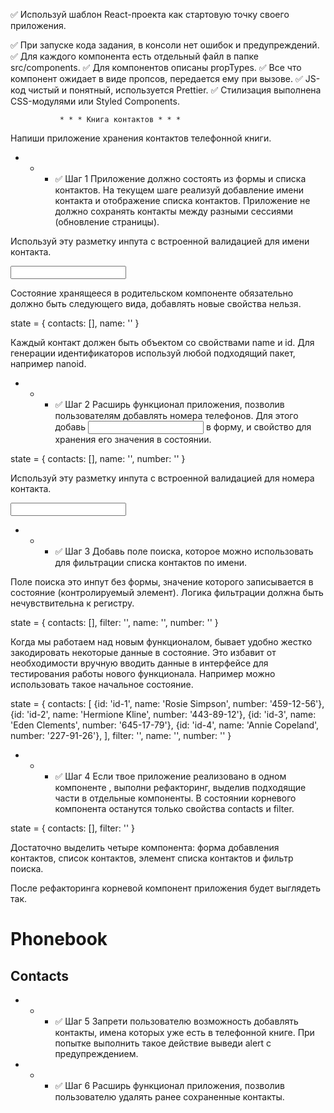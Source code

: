 ✅ Используй шаблон React-проекта как стартовую точку своего приложения.

✅ При запуске кода задания, в консоли нет ошибок и предупреждений. ✅ Для
каждого компонента есть отдельный файл в папке src/components. ✅ Для
компонентов описаны propTypes. ✅ Все что компонент ожидает в виде пропсов,
передается ему при вызове. ✅ JS-код чистый и понятный, используется Prettier.
✅ Стилизация выполнена CSS-модулями или Styled Components.

               * * * Книга контактов * * *

Напиши приложение хранения контактов телефонной книги.

- - - ✅ Шаг 1 Приложение должно состоять из формы и списка контактов. На
      текущем шаге реализуй добавление имени контакта и отображение списка
      контактов. Приложение не должно сохранять контакты между разными сессиями
      (обновление страницы).

Используй эту разметку инпута с встроенной валидацией для имени контакта.

<input
  type="text"
  name="name"
  pattern="^[a-zA-Zа-яА-Я]+(([' -][a-zA-Zа-яА-Я ])?[a-zA-Zа-яА-Я]*)*$"
  title="Name may contain only letters, apostrophe, dash and spaces. For example Adrian, Jacob Mercer, Charles de Batz de Castelmore d'Artagnan"
  required
/>

Состояние хранящееся в родительском компоненте <App> обязательно должно быть
следующего вида, добавлять новые свойства нельзя.

state = { contacts: [], name: '' }

Каждый контакт должен быть объектом со свойствами name и id. Для генерации
идентификаторов используй любой подходящий пакет, например nanoid.

- - - ✅ Шаг 2 Расширь функционал приложения, позволив пользователям добавлять
      номера телефонов. Для этого добавь <input type="tel"> в форму, и свойство
      для хранения его значения в состоянии.

state = { contacts: [], name: '', number: '' }

Используй эту разметку инпута с встроенной валидацией для номера контакта.

<input
  type="tel"
  name="number"
  pattern="\+?\d{1,4}?[-.\s]?\(?\d{1,3}?\)?[-.\s]?\d{1,4}[-.\s]?\d{1,4}[-.\s]?\d{1,9}"
  title="Phone number must be digits and can contain spaces, dashes, parentheses and can start with +"
  required
/>

- - - ✅ Шаг 3 Добавь поле поиска, которое можно использовать для фильтрации
      списка контактов по имени.

Поле поиска это инпут без формы, значение которого записывается в состояние
(контролируемый элемент). Логика фильтрации должна быть нечувствительна к
регистру.

state = { contacts: [], filter: '', name: '', number: '' }

Когда мы работаем над новым функционалом, бывает удобно жестко закодировать
некоторые данные в состояние. Это избавит от необходимости вручную вводить
данные в интерфейсе для тестирования работы нового функционала. Например можно
использовать такое начальное состояние.

state = { contacts: [ {id: 'id-1', name: 'Rosie Simpson', number: '459-12-56'},
{id: 'id-2', name: 'Hermione Kline', number: '443-89-12'}, {id: 'id-3', name:
'Eden Clements', number: '645-17-79'}, {id: 'id-4', name: 'Annie Copeland',
number: '227-91-26'}, ], filter: '', name: '', number: '' }

- - - ✅ Шаг 4 Если твое приложение реализовано в одном компоненте <App>,
      выполни рефакторинг, выделив подходящие части в отдельные компоненты. В
      состоянии корневого компонента <App> останутся только свойства contacts и
      filter.

state = { contacts: [], filter: '' }

Достаточно выделить четыре компонента: форма добавления контактов, список
контактов, элемент списка контактов и фильтр поиска.

После рефакторинга корневой компонент приложения будет выглядеть так.

<div>
  <h1>Phonebook</h1>
  <ContactForm ... />

  <h2>Contacts</h2>
  <Filter ... />
  <ContactList ... />
</div>

- - - ✅ Шаг 5 Запрети пользователю возможность добавлять контакты, имена
      которых уже есть в телефонной книге. При попытке выполнить такое действие
      выведи alert с предупреждением.

- - - ✅ Шаг 6 Расширь функционал приложения, позволив пользователю удалять
      ранее сохраненные контакты.
